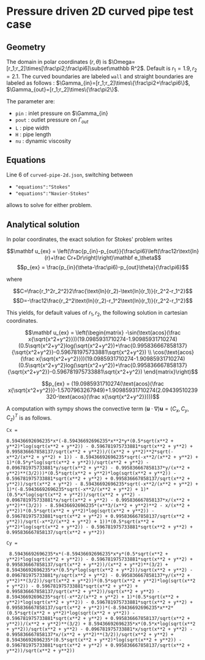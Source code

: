 # Pressure driven 2D curved pipe test case

## Geometry

The domain in polar coordinates $(r,\theta)$ is $\Omega=[r_1;r_2]\times[\frac\pi2;\frac\pi6]\subset\mathbb R^2$. Default is $r_1=1.9,r_2=2.1$. The curved boundaries are labeled `wall` and straight boundaries are labeled as follows : $\Gamma_{in}=[r_1;r_2]\times\{\frac\pi2+\frac\pi6\}$, $\Gamma_{out}=[r_1;r_2]\times\{\frac\pi2\}$.

The parameter are:

* `pin` : inlet pressure on $\Gamma_{in}
* `pout` : outlet pressure on $\Gamma_{out}$
* `L` : pipe width
* `H` : pipe length
* `nu` : dynamic viscosity

## Equations

Line 6 of `curved-pipe-2d.json`, switching between 

- `"equations":"Stokes"`
- `"equations":"Navier-Stokes"`

allows to solve for either problem.

## Analytical solution

In polar coordinates, the exact solution for Stokes' problem writes

$$\mathbf u_{ex} = \left(\frac{p_{in}-p_{out}}{\frac\pi6}\left(\frac12r\text{ln}(r)+\frac Cr+Dr\right)\right)\mathbf e_\theta$$
$$p_{ex} = \frac{p_{in}(\theta-\frac\pi6)-p_{out}\theta}{\frac\pi6}$$

where

$$C=\frac{r_1^2r_2^2}2\frac{\text{ln}(r_2)-\text{ln}(r_1)}{r_2^2-r_1^2}$$
$$D=-\frac12\frac{r_2^2\text{ln}(r_2)-r_1^2\text{ln}(r_1)}{r_2^2-r_1^2}$$

This yields, for default values of $r_1,r_2$, the following solution in cartesian coordinates.

$$\mathbf u_{ex} = \left(\begin{matrix} -\sin(\text{acos}(\frac x{\sqrt{x^2+y^2}}))(19.0985931710274-1.90985931710274)(0.5\sqrt{x^2+y^2}log(\sqrt{x^2+y^2})+\frac{0.995836667858137}{\sqrt{x^2+y^2}}-0.596781975733881\sqrt{x^2+y^2}) \\ \cos(\text{acos}(\frac x{\sqrt{x^2+y^2}}))(19.0985931710274-1.90985931710274)(0.5\sqrt{x^2+y^2}log(\sqrt{x^2+y^2})+\frac{0.995836667858137}{\sqrt{x^2+y^2}}-0.596781975733881\sqrt{x^2+y^2}) \end{matrix}\right)$$

$$p_{ex} = (19.0985931710274(\text{acos}(\frac x{\sqrt{x^2+y^2}})-1.5707963267949)+1.90985931710274(2.09439510239320-\text{acos}(\frac x{\sqrt{x^2+y^2}})))$$


A computation with sympy shows the convective term $(\mathbf u\cdot\nabla)\mathbf u=(C_x,C_y,C_z)^T$ is as follows.

```
Cx = 

8.59436692696235*x*(-8.59436692696235*x**2*y*(0.5*sqrt(x**2 + y**2)*log(sqrt(x**2 + y**2)) - 0.596781975733881*sqrt(x**2 + y**2) + 0.995836667858137/sqrt(x**2 + y**2))/((x**2 + y**2)**2*sqrt(-x**2/(x**2 + y**2) + 1)) - 8.59436692696235*sqrt(-x**2/(x**2 + y**2) + 1)*(0.5*y*log(sqrt(x**2 + y**2))/sqrt(x**2 + y**2) - 0.096781975733881*y/sqrt(x**2 + y**2) - 0.995836667858137*y/(x**2 + y**2)**(3/2)))*(0.5*sqrt(x**2 + y**2)*log(sqrt(x**2 + y**2)) - 0.596781975733881*sqrt(x**2 + y**2) + 0.995836667858137/sqrt(x**2 + y**2))/sqrt(x**2 + y**2) - 8.59436692696235*sqrt(-x**2/(x**2 + y**2) + 1)*(-8.59436692696235*sqrt(-x**2/(x**2 + y**2) + 1)*(0.5*x*log(sqrt(x**2 + y**2))/sqrt(x**2 + y**2) - 0.096781975733881*x/sqrt(x**2 + y**2) - 0.995836667858137*x/(x**2 + y**2)**(3/2)) - 8.59436692696235*(x**3/(x**2 + y**2)**2 - x/(x**2 + y**2))*(0.5*sqrt(x**2 + y**2)*log(sqrt(x**2 + y**2)) - 0.596781975733881*sqrt(x**2 + y**2) + 0.995836667858137/sqrt(x**2 + y**2))/sqrt(-x**2/(x**2 + y**2) + 1))*(0.5*sqrt(x**2 + y**2)*log(sqrt(x**2 + y**2)) - 0.596781975733881*sqrt(x**2 + y**2) + 0.995836667858137/sqrt(x**2 + y**2)) 
```

```
Cy = 

 8.59436692696235*x*(-8.59436692696235*x*y*(0.5*sqrt(x**2 + y**2)*log(sqrt(x**2 + y**2)) - 0.596781975733881*sqrt(x**2 + y**2) + 0.995836667858137/sqrt(x**2 + y**2))/(x**2 + y**2)**(3/2) + 8.59436692696235*x*(0.5*y*log(sqrt(x**2 + y**2))/sqrt(x**2 + y**2) - 0.096781975733881*y/sqrt(x**2 + y**2) - 0.995836667858137*y/(x**2 + y**2)**(3/2))/sqrt(x**2 + y**2))*(0.5*sqrt(x**2 + y**2)*log(sqrt(x**2 + y**2)) - 0.596781975733881*sqrt(x**2 + y**2) + 0.995836667858137/sqrt(x**2 + y**2))/sqrt(x**2 + y**2) - 8.59436692696235*sqrt(-x**2/(x**2 + y**2) + 1)*(0.5*sqrt(x**2 + y**2)*log(sqrt(x**2 + y**2)) - 0.596781975733881*sqrt(x**2 + y**2) + 0.995836667858137/sqrt(x**2 + y**2))*(-8.59436692696235*x**2*(0.5*sqrt(x**2 + y**2)*log(sqrt(x**2 + y**2)) - 0.596781975733881*sqrt(x**2 + y**2) + 0.995836667858137/sqrt(x**2 + y**2))/(x**2 + y**2)**(3/2) + 8.59436692696235*x*(0.5*x*log(sqrt(x**2 + y**2))/sqrt(x**2 + y**2) - 0.096781975733881*x/sqrt(x**2 + y**2) - 0.995836667858137*x/(x**2 + y**2)**(3/2))/sqrt(x**2 + y**2) + 8.59436692696235*(0.5*sqrt(x**2 + y**2)*log(sqrt(x**2 + y**2)) - 0.596781975733881*sqrt(x**2 + y**2) + 0.995836667858137/sqrt(x**2 + y**2))/sqrt(x**2 + y**2)) 
```